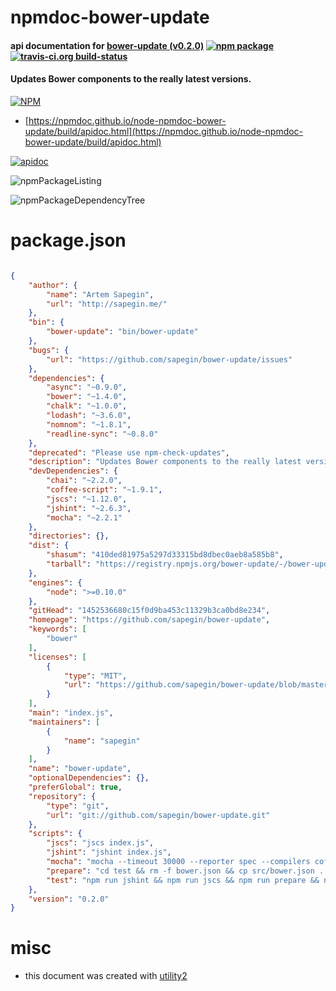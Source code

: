 # npmdoc-bower-update

#### api documentation for  [bower-update (v0.2.0)](https://github.com/sapegin/bower-update)  [![npm package](https://img.shields.io/npm/v/npmdoc-bower-update.svg?style=flat-square)](https://www.npmjs.org/package/npmdoc-bower-update) [![travis-ci.org build-status](https://api.travis-ci.org/npmdoc/node-npmdoc-bower-update.svg)](https://travis-ci.org/npmdoc/node-npmdoc-bower-update)

#### Updates Bower components to the really latest versions.

[![NPM](https://nodei.co/npm/bower-update.png?downloads=true&downloadRank=true&stars=true)](https://www.npmjs.com/package/bower-update)

- [https://npmdoc.github.io/node-npmdoc-bower-update/build/apidoc.html](https://npmdoc.github.io/node-npmdoc-bower-update/build/apidoc.html)

[![apidoc](https://npmdoc.github.io/node-npmdoc-bower-update/build/screenCapture.buildCi.browser.%252Ftmp%252Fbuild%252Fapidoc.html.png)](https://npmdoc.github.io/node-npmdoc-bower-update/build/apidoc.html)

![npmPackageListing](https://npmdoc.github.io/node-npmdoc-bower-update/build/screenCapture.npmPackageListing.svg)

![npmPackageDependencyTree](https://npmdoc.github.io/node-npmdoc-bower-update/build/screenCapture.npmPackageDependencyTree.svg)



# package.json

```json

{
    "author": {
        "name": "Artem Sapegin",
        "url": "http://sapegin.me/"
    },
    "bin": {
        "bower-update": "bin/bower-update"
    },
    "bugs": {
        "url": "https://github.com/sapegin/bower-update/issues"
    },
    "dependencies": {
        "async": "~0.9.0",
        "bower": "~1.4.0",
        "chalk": "~1.0.0",
        "lodash": "~3.6.0",
        "nomnom": "~1.8.1",
        "readline-sync": "~0.8.0"
    },
    "deprecated": "Please use npm-check-updates",
    "description": "Updates Bower components to the really latest versions.",
    "devDependencies": {
        "chai": "~2.2.0",
        "coffee-script": "~1.9.1",
        "jscs": "~1.12.0",
        "jshint": "~2.6.3",
        "mocha": "~2.2.1"
    },
    "directories": {},
    "dist": {
        "shasum": "410ded81975a5297d33315bd8dbec0aeb8a585b8",
        "tarball": "https://registry.npmjs.org/bower-update/-/bower-update-0.2.0.tgz"
    },
    "engines": {
        "node": ">=0.10.0"
    },
    "gitHead": "1452536680c15f0d9ba453c11329b3ca0bd8e234",
    "homepage": "https://github.com/sapegin/bower-update",
    "keywords": [
        "bower"
    ],
    "licenses": [
        {
            "type": "MIT",
            "url": "https://github.com/sapegin/bower-update/blob/master/License.md"
        }
    ],
    "main": "index.js",
    "maintainers": [
        {
            "name": "sapegin"
        }
    ],
    "name": "bower-update",
    "optionalDependencies": {},
    "preferGlobal": true,
    "repository": {
        "type": "git",
        "url": "git://github.com/sapegin/bower-update.git"
    },
    "scripts": {
        "jscs": "jscs index.js",
        "jshint": "jshint index.js",
        "mocha": "mocha --timeout 30000 --reporter spec --compilers coffee:coffee-script/register",
        "prepare": "cd test && rm -f bower.json && cp src/bower.json . && bower install",
        "test": "npm run jshint && npm run jscs && npm run prepare && npm run mocha"
    },
    "version": "0.2.0"
}
```



# misc
- this document was created with [utility2](https://github.com/kaizhu256/node-utility2)
